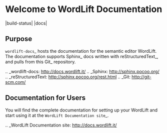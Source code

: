 Welcome to WordLift Documentation
========================
|build-status| |docs|

Purpose
-------

`wordlift-docs`_ hosts the documentation for the semantic editor WordLift. 
The documentation supports Sphinx_ docs written with reStructuredText_, and pulls from this Git_ repository.

.. _wordlift-docs: http://docs.wordlift.it/
.. _Sphinx: http://sphinx.pocoo.org/
.. _reStructuredText: http://sphinx.pocoo.org/rest.html
.. _Git: http://git-scm.com/

Documentation for Users
---------------------

You will find the complete documentation for setting up your WordLift and start using it at the `WordLift Documentation site`_.

.. _WordLift Documentation site: http://docs.wordlift.it/
